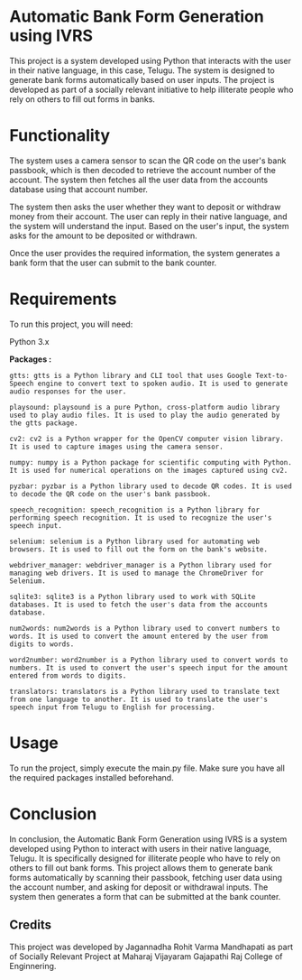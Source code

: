 # **Automatic Bank Form Generation using IVRS**
This project is a system developed using Python that interacts with the user in their native language, in this case, Telugu. The system is designed to generate bank forms automatically based on user inputs. The project is developed as part of a socially relevant initiative to help illiterate people who rely on others to fill out forms in banks.

# **Functionality**
The system uses a camera sensor to scan the QR code on the user's bank passbook, which is then decoded to retrieve the account number of the account. The system then fetches all the user data from the accounts database using that account number.

The system then asks the user whether they want to deposit or withdraw money from their account. The user can reply in their native language, and the system will understand the input. Based on the user's input, the system asks for the amount to be deposited or withdrawn.

Once the user provides the required information, the system generates a bank form that the user can submit to the bank counter.

# **Requirements**
To run this project, you will need:

  Python 3.x
  
  **Packages :**
  
    gtts: gtts is a Python library and CLI tool that uses Google Text-to-Speech engine to convert text to spoken audio. It is used to generate audio responses for the user.

    playsound: playsound is a pure Python, cross-platform audio library used to play audio files. It is used to play the audio generated by the gtts package.

    cv2: cv2 is a Python wrapper for the OpenCV computer vision library. It is used to capture images using the camera sensor.

    numpy: numpy is a Python package for scientific computing with Python. It is used for numerical operations on the images captured using cv2.

    pyzbar: pyzbar is a Python library used to decode QR codes. It is used to decode the QR code on the user's bank passbook.

    speech_recognition: speech_recognition is a Python library for performing speech recognition. It is used to recognize the user's speech input.

    selenium: selenium is a Python library used for automating web browsers. It is used to fill out the form on the bank's website.

    webdriver_manager: webdriver_manager is a Python library used for managing web drivers. It is used to manage the ChromeDriver for Selenium.

    sqlite3: sqlite3 is a Python library used to work with SQLite databases. It is used to fetch the user's data from the accounts database.

    num2words: num2words is a Python library used to convert numbers to words. It is used to convert the amount entered by the user from digits to words.

    word2number: word2number is a Python library used to convert words to numbers. It is used to convert the user's speech input for the amount entered from words to digits.

    translators: translators is a Python library used to translate text from one language to another. It is used to translate the user's speech input from Telugu to English for processing.
    
    
# **Usage**
To run the project, simply execute the main.py file. Make sure you have all the required packages installed beforehand.

# **Conclusion**
In conclusion, the Automatic Bank Form Generation using IVRS is a system developed using Python to interact with users in their native language, Telugu. It is specifically designed for illiterate people who have to rely on others to fill out bank forms. This project allows them to generate bank forms automatically by scanning their passbook, fetching user data using the account number, and asking for deposit or withdrawal inputs. The system then generates a form that can be submitted at the bank counter.

## **Credits**

This project was developed by Jagannadha Rohit Varma Mandhapati as part of Socially Relevant Project at Maharaj Vijayaram Gajapathi Raj College of Enginnering.
